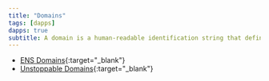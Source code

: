 ```yaml
---
title: "Domains"
tags: [dapps]
dapps: true
subtitle: A domain is a human-readable identification string that defines a location, often a realm of administrative autonomy, control or authority within the internet, but can also represent addresses on the blockchain.
---
```


- [ENS Domains](https://ens.domains){:target="_blank"}
- [Unstoppable Domains](https://unstoppabledomains.com/){:target="_blank"} 
